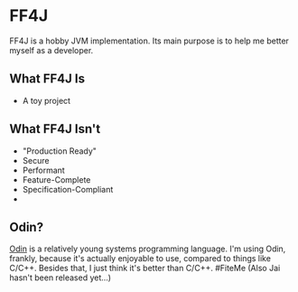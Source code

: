 # FF4J
FF4J is a hobby JVM implementation. Its main purpose is to help me better myself as a developer.

## What FF4J Is
 - A toy project

## What FF4J Isn't
 - "Production Ready"
 - Secure
 - Performant
 - Feature-Complete
 - Specification-Compliant
 - 
 ## Odin?
[Odin](https://odin-lang.org/) is a relatively young systems programming language. I'm using Odin, frankly, because it's actually enjoyable to use, compared to things like C/C++. Besides that, I just think it's better than C/C++. #FiteMe
(Also Jai hasn't been released yet...)